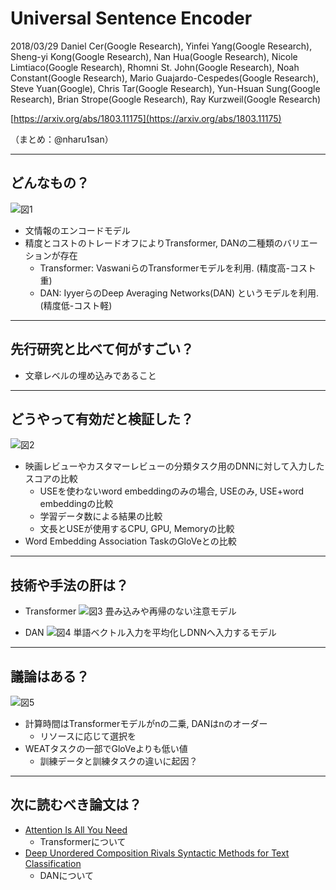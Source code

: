 Universal Sentence Encoder
===

2018/03/29 Daniel Cer(Google Research), Yinfei Yang(Google Research), Sheng-yi Kong(Google Research), Nan Hua(Google Research), Nicole Limtiaco(Google Research), Rhomni St. John(Google Research), Noah Constant(Google Research), Mario Guajardo-Cespedes(Google Research), Steve Yuan(Google), Chris Tar(Google Research), Yun-Hsuan Sung(Google Research), Brian Strope(Google Research), Ray Kurzweil(Google Research)

[https://arxiv.org/abs/1803.11175](https://arxiv.org/abs/1803.11175)

（まとめ：@nharu1san）

---

## どんなもの？
![図1](https://i.imgur.com/mRkO7OU.png)
+ 文情報のエンコードモデル
+ 精度とコストのトレードオフによりTransformer, DANの二種類のバリエーションが存在
  + Transformer: VaswaniらのTransformerモデルを利用. (精度高-コスト重)
  + DAN: IyyerらのDeep Averaging Networks(DAN) というモデルを利用. (精度低-コスト軽)

---

## 先行研究と比べて何がすごい？
+ 文章レベルの埋め込みであること

---

## どうやって有効だと検証した？
![図2](https://i.imgur.com/UhrX1o0.png)
+ 映画レビューやカスタマーレビューの分類タスク用のDNNに対して入力したスコアの比較
  + USEを使わないword embeddingのみの場合, USEのみ, USE+word embeddingの比較
  + 学習データ数による結果の比較
  + 文長とUSEが使用するCPU, GPU, Memoryの比較
+ Word Embedding Association TaskのGloVeとの比較

---

## 技術や手法の肝は？
+ Transformer
![図3](https://i.imgur.com/a7mmUAz.png)
畳み込みや再帰のない注意モデル

+ DAN
![図4](https://i.imgur.com/ODvHSMa.png)
単語ベクトル入力を平均化しDNNへ入力するモデル

---

## 議論はある？
![図5](https://i.imgur.com/I8jHt5z.png)
+ 計算時間はTransformerモデルがnの二乗, DANはnのオーダー
  + リソースに応じて選択を
+ WEATタスクの一部でGloVeよりも低い値
  + 訓練データと訓練タスクの違いに起因？

---

## 次に読むべき論文は？
+ [Attention Is All You Need](https://papers.nips.cc/paper/7181-attention-is-all-you-need.pdf)
  + Transformerについて
+ [Deep Unordered Composition Rivals Syntactic Methods for Text Classification](http://www.aclweb.org/anthology/P15-1162)
  + DANについて


